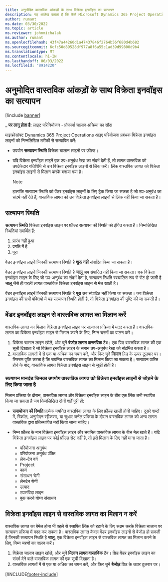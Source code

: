 ```yaml
---
title: अनुमोदित वास्तविक आंकड़ों के साथ विक्रेता इनवॉइस का सत्यापन
description: यह आलेख बताता है कि कैसे Microsoft Dynamics 365 Project Operations आइए प्रोजेक्ट मैनेजर वेंडर इनवॉइस को वास्तविक के साथ सत्यापित करते हैं जिन्हें ठेकेदारों द्वारा काम और रिकॉर्ड किए गए समय के रूप में अनुमोदित किया गया था, और खर्च और सामग्री जो प्रोजेक्ट टीम के सदस्यों द्वारा उपयोग की गई थी।
author: rumant
ms.date: 03/30/2022
ms.topic: article
ms.reviewer: johnmichalak
ms.author: rumant
ms.openlocfilehash: 43f47a44260d1a47437846f2764b56f680d4b682
ms.sourcegitcommit: 6cfc50d89528df977a8f6a55c1ad39d99800d9b4
ms.translationtype: MT
ms.contentlocale: hi-IN
ms.lasthandoff: 06/03/2022
ms.locfileid: "8914220"
---
```

# <a name="verification-of-vendor-invoices-with-approved-actuals"></a>अनुमोदित वास्तविक आंकड़ों के साथ विक्रेता इनवॉइस का सत्यापन

[!include [banner](../../includes/dataverse-preview.md)]

_ **पर लागू होता है:** लाइट परिनियोजन - प्रोफार्मा चालान-प्रक्रिया का सौदा

माइक्रोसॉफ्ट Dynamics 365 Project Operations आइए परियोजना प्रबंधक विक्रेता इनवॉइस लाइनों को निम्नलिखित तरीकों से सत्यापित करें:

- उपयोग **सत्यापन स्थिति** विक्रेता चालान लाइनों पर फ़ील्ड।
- यदि विक्रेता इनवॉइस लाइनें एक उप-अनुबंध रेखा का संदर्भ देती हैं, तो लागत वास्तविक को उपठेकेदार गतिविधि से उन विक्रेता इनवॉइस लाइनों से लिंक करें। लिंक वास्तविक लागत को विक्रेता इनवॉइस लाइनों से मिलान करके बनाया गया है।

    > [!NOTE]
    > हालांकि सत्यापन स्थिति को वेंडर इनवॉइस लाइनों के लिए ट्रैक किया जा सकता है जो उप-अनुबंध का संदर्भ नहीं देते हैं, वास्तविक लागत को उन विक्रेता इनवॉइस लाइनों से लिंक नहीं किया जा सकता है।

## <a name="verification-status"></a>सत्यापन स्थिति

**सत्यापन स्थिति** विक्रेता इनवॉइस लाइन पर फ़ील्ड सत्यापन की स्थिति को इंगित करता है। निम्नलिखित स्थितियां समर्थित हैं:

1. प्रारंभ नहीं हुआ
2. प्रगति में है
3. पूरा

वेंडर इनवॉइस लाइनें जिनकी सत्यापन स्थिति है **शुरू नहीं** संपादित किया जा सकता है।

वेंडर इनवॉइस लाइनें जिनकी सत्यापन स्थिति है **चालू** अब संपादित नहीं किया जा सकता। एक विक्रेता इनवॉइस लाइन के लिए जो उप-अनुबंध का संदर्भ देता है, सत्यापन स्थिति स्वचालित रूप से सेट हो जाती है **चालू** जैसे ही पहली लागत वास्तविक विक्रेता इनवॉइस लाइन से मेल खाती है।

वेंडर इनवॉइस लाइनें जिनकी सत्यापन स्थिति है **पूरा** अब संपादित नहीं किया जा सकता। जब विक्रेता इनवॉइस की सभी पंक्तियों में यह सत्यापन स्थिति होती है, तो विक्रेता इनवॉइस की पुष्टि की जा सकती है।

## <a name="match-cost-actuals-to-vendor-invoice-lines"></a>वेंडर इनवॉइस लाइन से वास्तविक लागत का मिलान करें

वास्तविक लागत का मिलान विक्रेता इनवॉइस लाइन पर सत्यापन प्रक्रिया में मदद करता है। वास्तविक लागत का विक्रेता इनवॉइस लाइन से मिलान करने के लिए, निम्न चरणों का पालन करें।

1. विक्रेता चालान लाइन खोलें, और चुनें **बेजोड़ लागत वास्तविक** टैब। एक ग्रिड वास्तविक लागत की एक सूची दिखाता है जो विक्रेता इनवॉइस लाइन के समान उप-अनुबंध रेखा को संदर्भित करता है।
2. वास्तविक लागतों में से एक या अधिक का चयन करें, और फिर चुनें **मिलान** ग्रिड के ऊपर टूलबार पर। सिस्टम पुष्टि करता है कि चयनित वास्तविक लागत का मिलान किया जा सकता है। सत्यापन पारित होने के बाद, वास्तविक लागत विक्रेता इनवॉइस लाइन से जुड़ी होती है।

### <a name="validation-criteria-that-are-used-to-link-cost-actuals-to-vendor-invoice-lines"></a>सत्यापन मानदंड जिनका उपयोग वास्तविक लागत को विक्रेता इनवॉइस लाइनों से जोड़ने के लिए किया जाता है

मिलान प्रक्रिया के दौरान, वास्तविक लागत और विक्रेता इनवॉइस लाइन के बीच एक लिंक तभी स्थापित किया जा सकता है जब निम्नलिखित दोनों शर्तें पूरी हों:

- **समायोजन की स्थिति** प्रत्येक चयनित वास्तविक लागत के लिए फ़ील्ड खाली होनी चाहिए। दूसरे शब्दों में, रिकॉल, अनुमोदन रद्दीकरण, या सुधार जर्नल प्रक्रिया के दौरान वास्तविक लागत को अन्य लागत वास्तविक द्वारा प्रतिस्थापित नहीं किया जाना चाहिए।
- निम्न फ़ील्ड के मान विक्रेता इनवॉइस लाइन और चयनित वास्तविक लागत के बीच मेल खाते हैं। यदि विक्रेता इनवॉइस लाइन पर कोई फ़ील्ड सेट नहीं है, तो इसे मिलान के लिए नहीं माना जाता है।

    - परियोजना अनुबंध
    - परियोजना अनुबंध पंक्ति
    - लेन-देन वर्ग
    - Project
    - कार्य
    - संसाधन श्रेणी
    - लेनदेन श्रेणी
    - उत्पाद
    - उपसंविदा लाइन
    - बुक करने योग्य संसाधन

## <a name="unmatch-cost-actuals-from-a-vendor-invoice-line"></a>विक्रेता इनवॉइस लाइन से वास्तविक लागत का मिलान न करें

वास्तविक लागत का बेमेल होना भी पहले से स्थापित लिंक को हटाने के लिए सक्षम करके विक्रेता चालान पर सत्यापन प्रक्रिया में मदद कर सकता है। वास्तविक लागत केवल वेंडर इनवॉइस लाइनों से बेजोड़ हो सकती है जिनकी सत्यापन स्थिति है **चालू**. एक विक्रेता इनवॉइस लाइन से वास्तविक लागत का मिलान करने के लिए, निम्न चरणों का पालन करें।

1. विक्रेता चालान लाइन खोलें, और चुनें **मिलान लागत वास्तविक** टैब। ग्रिड वेंडर इनवॉइस लाइन का संदर्भ देने वाले वास्तविक लागत की एक सूची दिखाता है।
2. वास्तविक लागतों में से एक या अधिक का चयन करें, और फिर चुनें **बेजोड़** ग्रिड के ऊपर टूलबार पर।

[!INCLUDE[footer-include](../../includes/footer-banner.md)]
